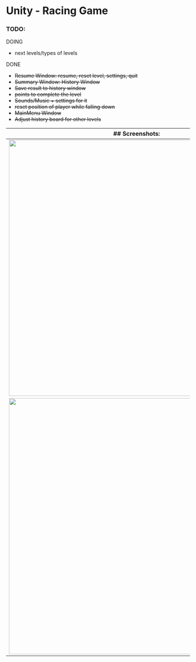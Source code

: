 # Unity - Racing Game

### **TODO:**

DOING
- next levels/types of levels


DONE
- ~~Resume Window: resume, reset level, settings, quit~~
- ~~Summary Window: History Window~~
- ~~Save result to history window~~
- ~~points to complete the level~~
- ~~Sounds/Music + settings for it~~
- ~~reset position of player while falling down~~
- ~~MainMenu Window~~
- ~~Adjust history board for other levels~~

| ## Screenshots: |            |
| ----------------| ---------- |
| <img src="https://github.com/WebSpruce/unityRacingGame/assets/117351406/36031d5a-a97c-4918-b891-b1d32da0991a" width=700> | <img src="https://github.com/WebSpruce/unityRacingGame/assets/117351406/4d2d26c3-a832-429f-8762-eb880f5a0f05" width=700> |
| <img src="https://github.com/WebSpruce/unityRacingGame/assets/117351406/e1ae4773-3edf-4a13-b5e3-cdad4fde20d3" width=700> | <img src="https://github.com/WebSpruce/unityRacingGame/assets/117351406/36c845a9-6ff2-4f1e-b838-f950423c02b9" width=700> |



